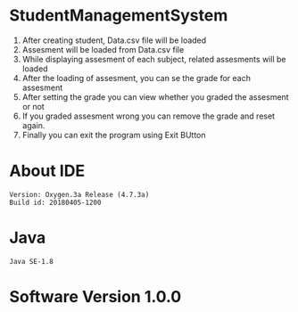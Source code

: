 # StudentManagementSystem
1.  After creating student, Data.csv file will be loaded
2.  Assesment will be loaded from Data.csv file 
3.  While displaying assesment of each subject, related assesments will be loaded
4.  After the loading of assesment, you can se the grade for each assesment 
5.  After setting the grade you can view whether you graded the assesment or not
6.  If you graded assesment wrong you can remove the grade and reset again.
7.  Finally you can exit the program using Exit BUtton 

# About IDE
    Version: Oxygen.3a Release (4.7.3a)
    Build id: 20180405-1200

# Java 
    Java SE-1.8 

# Software Version 1.0.0
    